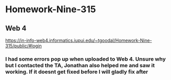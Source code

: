# Homework-Nine-315
 
## Web 4 
https://in-info-web4.informatics.iupui.edu/~tgoodal/Homework-Nine-315/public/#login

### I had some errors pop up when uploaded to Web 4. Unsure why but I contacted the TA, Jonathan also helped me and saw it working. If it doesnt get fixed before I will gladly fix after
